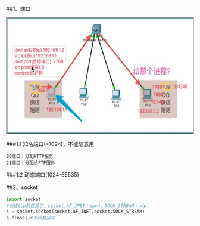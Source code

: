 ##1、端口

![](img/port.jpg)

###1.1 知名端口(<1024)，不能随意用

```text
80端口：分配HTTP服务
21端口：分配给FTP服务
```

###1.2 动态端口(1024-65535)

##2、socket
```python
import socket
#创建tcp的套接字，socket.AF_INET：ipv4，SOCK_STREAM：udp
s = socket.socket(socket.AF_INET,socket.SOCK_STREAM)
s.close()#关闭套接字
```